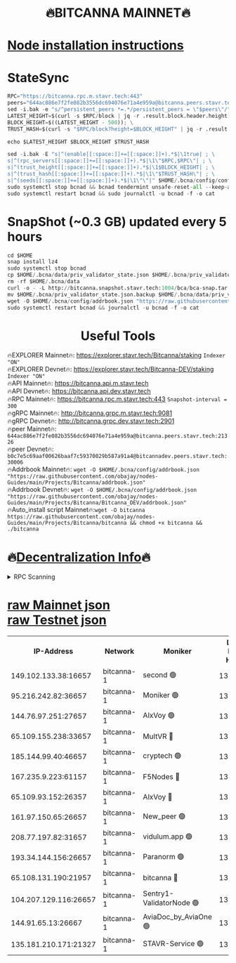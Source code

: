 <h1 align="center"> 🔥BITCANNA MAINNET🔥</h1>


[Node installation instructions](https://github.com/obajay/nodes-Guides/tree/main/Projects/Bitcanna)
=

# StateSync
```python
RPC="https://bitcanna.rpc.m.stavr.tech:443"
peers="644ac886e7f2fe082b3556dc694076e71a4e959a@bitcanna.peers.stavr.tech:21326"
sed -i.bak -e "s/^persistent_peers *=.*/persistent_peers = \"$peers\"/" $HOME/.bcna/config/config.toml
LATEST_HEIGHT=$(curl -s $RPC/block | jq -r .result.block.header.height); \
BLOCK_HEIGHT=$((LATEST_HEIGHT - 500)); \
TRUST_HASH=$(curl -s "$RPC/block?height=$BLOCK_HEIGHT" | jq -r .result.block_id.hash)

echo $LATEST_HEIGHT $BLOCK_HEIGHT $TRUST_HASH

sed -i.bak -E "s|^(enable[[:space:]]+=[[:space:]]+).*$|\1true| ; \
s|^(rpc_servers[[:space:]]+=[[:space:]]+).*$|\1\"$RPC,$RPC\"| ; \
s|^(trust_height[[:space:]]+=[[:space:]]+).*$|\1$BLOCK_HEIGHT| ; \
s|^(trust_hash[[:space:]]+=[[:space:]]+).*$|\1\"$TRUST_HASH\"| ; \
s|^(seeds[[:space:]]+=[[:space:]]+).*$|\1\"\"|" $HOME/.bcna/config/config.toml
sudo systemctl stop bcnad && bcnad tendermint unsafe-reset-all --keep-addr-book
sudo systemctl restart bcnad && sudo journalctl -u bcnad -f -o cat
```
# SnapShot (~0.3 GB) updated every 5 hours
```python
cd $HOME
snap install lz4
sudo systemctl stop bcnad
cp $HOME/.bcna/data/priv_validator_state.json $HOME/.bcna/priv_validator_state.json.backup
rm -rf $HOME/.bcna/data
curl -o - -L http://bitcanna.snapshot.stavr.tech:1004/bca/bca-snap.tar.lz4 | lz4 -c -d - | tar -x -C $HOME/.bcna --strip-components 2
mv $HOME/.bcna/priv_validator_state.json.backup $HOME/.bcna/data/priv_validator_state.json
wget -O $HOME/.bcna/config/addrbook.json "https://raw.githubusercontent.com/obajay/nodes-Guides/main/Projects/Bitcanna/addrbook.json"
sudo systemctl restart bcnad && journalctl -u bcnad -f -o cat
```

 <h1 align="center"> Useful Tools</h1>

🔥EXPLORER Mainnet🔥:    https://explorer.stavr.tech/Bitcanna/staking          `Indexer "ON"` \
🔥EXPLORER Devnet🔥:     https://explorer.stavr.tech/Bitcanna-DEV/staking     `Indexer "ON"` \
🔥API Mainnet🔥:         https://bitcanna.api.m.stavr.tech \
🔥API Devnet🔥:          https://bitcanna.api.dev.stavr.tech \
🔥RPC Mainnet🔥:         https://bitcanna.rpc.m.stavr.tech:443         `Snapshot-interval = 300` \
🔥gRPC Mainnet🔥:        http://bitcanna.grpc.m.stavr.tech:9081 \
🔥gRPC Devnet🔥:         http://bitcanna.grpc.dev.stavr.tech:2901 \
🔥peer Mainnet🔥:        `644ac886e7f2fe082b3556dc694076e71a4e959a@bitcanna.peers.stavr.tech:21326` \
🔥peer Devnet🔥:         `b0c7e5c69aaf00626baaf7c59370029b587a91a4@bitcannadev.peers.stavr.tech:30006` \
🔥Addrbook Mainnet🔥:    ```wget -O $HOME/.bcna/config/addrbook.json "https://raw.githubusercontent.com/obajay/nodes-Guides/main/Projects/Bitcanna/addrbook.json"``` \
🔥Addrbook Devnet🔥:    ```wget -O $HOME/.bcna/config/addrbook.json "https://raw.githubusercontent.com/obajay/nodes-Guides/main/Projects/Bitcanna/Bitcanna_DEV/addrbook.json"``` \
🔥Auto_install script Mainnet🔥:```wget -O bitcanna https://raw.githubusercontent.com/obajay/nodes-Guides/main/Projects/Bitcanna/bitcanna && chmod +x bitcanna && ./bitcanna```

🔥[Decentralization Info](https://github.com/obajay/StateSync-snapshots/tree/main/Projects/Bitcanna/Decentralization)🔥
=

<details>
<summary>RPC Scanning</summary>

<h2 align="center"> We scan nodes in real time every 4 hours. And we provide the final result of RPC endpoints.
We cannot influence the operation of these nodes in any way. </h2>


```python
If Voting Power is higher than 0 --> then the Node is a validator of the network and may be subject to attack and be a potential threat to the chain.
```
```python
We marked such validators with a red symbol
```

</details>

[raw Mainnet json](https://rpc-check.bcam.stavr.tech/bcam/rpc-bcam-result.json) \
[raw Testnet json](https://github.com/obajay/StateSync-snapshots/tree/main/Projects/Bitcanna/Rpc-Check-Testnet)
=



<table><tr><th>IP-Address</th><th>Network</th><th>Moniker</th><th>Latest Block Height</th><th>Earliest Block Height</th><th>Catching Up</th><th>Tx Index</th><th>Voting Power</th><th>Scan Time</th></tr><tr><td>149.102.133.38:16657</td><td>bitcanna-1</td><td>second 🟢</td><td>13202340</td><td>1</td><td>False</td><td>on</td><td>0</td><td>2024-03-27T19:17:24.918221834UTC</td></tr><tr><td>95.216.242.82:36657</td><td>bitcanna-1</td><td>Moniker 🟢</td><td>13202328</td><td>5776907</td><td>False</td><td>on</td><td>0</td><td>2024-03-27T19:16:18.035948277UTC</td></tr><tr><td>144.76.97.251:27657</td><td>bitcanna-1</td><td>AlxVoy 🟢</td><td>13202338</td><td>8805201</td><td>False</td><td>on</td><td>0</td><td>2024-03-27T19:17:14.277605172UTC</td></tr><tr><td>65.109.155.238:33657</td><td>bitcanna-1</td><td>MultVR 🔴</td><td>13202334</td><td>9933415</td><td>False</td><td>on</td><td>353033</td><td>2024-03-27T19:16:52.076365487UTC</td></tr><tr><td>185.144.99.40:46657</td><td>bitcanna-1</td><td>cryptech 🟢</td><td>13202328</td><td>11528001</td><td>False</td><td>on</td><td>0</td><td>2024-03-27T19:16:13.622935340UTC</td></tr><tr><td>167.235.9.223:61157</td><td>bitcanna-1</td><td>F5Nodes 🔴</td><td>13202335</td><td>12084001</td><td>False</td><td>on</td><td>573</td><td>2024-03-27T19:16:56.353973518UTC</td></tr><tr><td>65.109.93.152:26357</td><td>bitcanna-1</td><td>AlxVoy 🔴</td><td>13202340</td><td>12109301</td><td>False</td><td>on</td><td>1391954</td><td>2024-03-27T19:17:25.455827158UTC</td></tr><tr><td>161.97.150.65:26657</td><td>bitcanna-1</td><td>New_peer 🟢</td><td>13202333</td><td>12254001</td><td>False</td><td>on</td><td>0</td><td>2024-03-27T19:16:44.811995193UTC</td></tr><tr><td>208.77.197.82:31657</td><td>bitcanna-1</td><td>vidulum.app 🟢</td><td>13202333</td><td>12386934</td><td>False</td><td>on</td><td>0</td><td>2024-03-27T19:16:47.592016792UTC</td></tr><tr><td>193.34.144.156:26657</td><td>bitcanna-1</td><td>Paranorm 🟢</td><td>13194249</td><td>13042501</td><td>False</td><td>on</td><td>0</td><td>2024-03-27T19:17:00.965398527UTC</td></tr><tr><td>65.108.131.190:21957</td><td>bitcanna-1</td><td>bitcanna 🔴</td><td>13202336</td><td>13102336</td><td>False</td><td>on</td><td>420281</td><td>2024-03-27T19:17:00.735067338UTC</td></tr><tr><td>104.207.129.116:26657</td><td>bitcanna-1</td><td>Sentry1-ValidatorNode 🟢</td><td>13202340</td><td>13128001</td><td>False</td><td>on</td><td>0</td><td>2024-03-27T19:17:26.085984353UTC</td></tr><tr><td>144.91.65.13:26667</td><td>bitcanna-1</td><td>AviaDoc_by_AviaOne 🟢</td><td>13202337</td><td>13189001</td><td>False</td><td>on</td><td>0</td><td>2024-03-27T19:17:09.658558728UTC</td></tr><tr><td>135.181.210.171:21327</td><td>bitcanna-1</td><td>STAVR-Service 🟢</td><td>13202338</td><td>13199401</td><td>False</td><td>on</td><td>0</td><td>2024-03-27T19:17:14.062281093UTC</td></tr></table>
